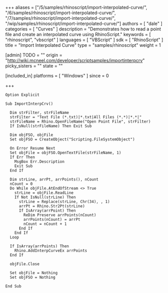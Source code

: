 +++
aliases = ["/5/samples/rhinoscript/import-interpolated-curve/", "/6/samples/rhinoscript/import-interpolated-curve/", "/7/samples/rhinoscript/import-interpolated-curve/", "/wip/samples/rhinoscript/import-interpolated-curve/"]
authors = [ "dale" ]
categories = [ "Curves" ]
description = "Demonstrates how to read a point file and create an interpolated curve using RhinoScript."
keywords = [ "rhinoscript", "vbscript" ]
languages = [ "VBScript" ]
sdk = [ "RhinoScript" ]
title = "Import Interpolated Curve"
type = "samples/rhinoscript"
weight = 1

[admin]
TODO = ""
origin = "http://wiki.mcneel.com/developer/scriptsamples/importinterpcrv"
picky_sisters = ""
state = ""

[included_in]
platforms = [ "Windows" ]
since = 0

+++

```vbnet
Option Explicit

Sub ImportInterpCrv()

  Dim strFilter, strFileName
  strFilter = "Text File (*.txt)|*.txt|All Files (*.*)|*.*|"
  strFileName = Rhino.OpenFileName("Open Point File", strFilter)
  If IsNull(strFileName) Then Exit Sub

  Dim objFSO, objFile
  Set objFSO = CreateObject("Scripting.FileSystemObject")

  On Error Resume Next
  Set objFile = objFSO.OpenTextFile(strFileName, 1)
  If Err Then
    MsgBox Err.Description
    Exit Sub
  End If

  Dim strLine, arrPt, arrPoints(), nCount
  nCount = 0  
  Do While objFile.AtEndOfStream <> True
    strLine = objFile.ReadLine
    If Not IsNull(strLine) Then
      strLine = Replace(strLine, Chr(34), , 1)
      arrPt = Rhino.Str2Pt(strLine)
      If IsArray(arrPoint) Then
        ReDim Preserve arrPoints(nCount)
        arrPoints(nCount) = arrPt
        nCount = nCount + 1
      End If
    End If
  Loop

  If IsArray(arrPoints) Then
    Rhino.AddInterpCurveEx arrPoints
  End If

  objFile.Close

  Set objFile = Nothing
  Set objFSO = Nothing

End Sub
```
